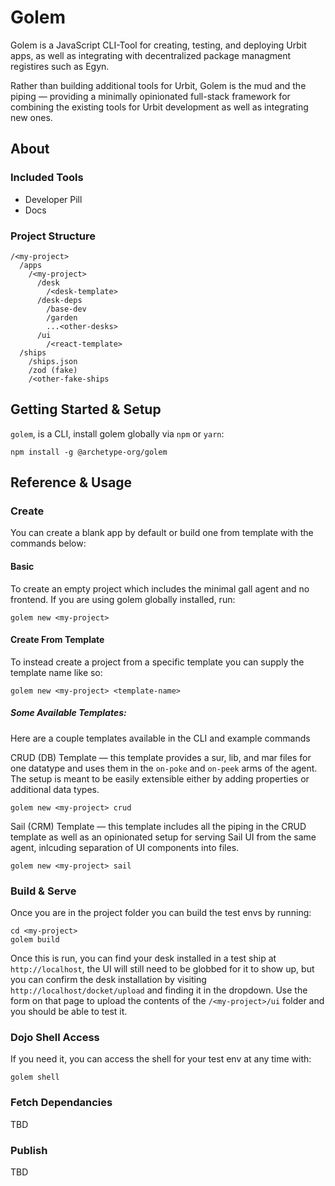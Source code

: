 # Golem

Golem is a JavaScript CLI-Tool for creating, testing, and deploying Urbit apps, as well as integrating with decentralized package managment registires such as Egyn. 

Rather than building additional tools for Urbit, Golem is the mud and the piping — providing a minimally opinionated full-stack framework for combining the existing tools for Urbit development as well as integrating new ones. 

## About

### Included Tools

* Developer Pill
* Docs

### Project Structure

```
/<my-project>
  /apps
  	/<my-project>
  	  /desk
  	    /<desk-template>
  	  /desk-deps
  		/base-dev
  		/garden
  		...<other-desks>
  	  /ui
  	    /<react-template>
  /ships
  	/ships.json
  	/zod (fake)
  	/<other-fake-ships

```

## Getting Started & Setup

`golem`, is a CLI, install golem globally via `npm` or `yarn`:
```
npm install -g @archetype-org/golem
```

## Reference & Usage

### Create

You can create a blank app by default or build one from template with the commands below:

#### Basic

To create an empty project which includes the minimal gall agent and no frontend. If you are using golem globally installed, run:

```
golem new <my-project>
```

#### Create From Template

To instead create a project from a specific template you can supply the template name like so:

```
golem new <my-project> <template-name>
```

##### Some Available Templates:

Here are a couple templates available in the CLI and example commands

CRUD (DB) Template — this template provides a sur, lib, and mar files for one datatype and uses them in the `on-poke` and `on-peek` arms of the agent. The setup is meant to be easily extensible either by adding properties or additional data types. 

```
golem new <my-project> crud
```

Sail (CRM) Template — this template includes all the piping in the CRUD template as well as an opinionated setup for serving Sail UI from the same agent, inlcuding separation of UI components into files.

```
golem new <my-project> sail
```

### Build & Serve

Once you are in the project folder you can build the test envs by running:

```
cd <my-project>
golem build
```

Once this is run, you can find your desk installed in a test ship at `http://localhost`, the UI will still need to be globbed for it to show up, but you can confirm the desk installation by visiting `http://localhost/docket/upload` and finding it in the dropdown. Use the form on that page to upload the contents of the `/<my-project>/ui` folder and you should be able to test it.

### Dojo Shell Access

If you need it, you can access the shell for your test env at any time with:

```
golem shell
```

### Fetch Dependancies

TBD

### Publish

TBD


